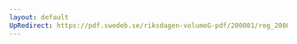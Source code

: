 ```yaml
---
layout: default
UpRedirect: https://pdf.swedeb.se/riksdagen-volumeG-pdf/200001/reg_200001/reg_200001_0182.pdf
---
```


